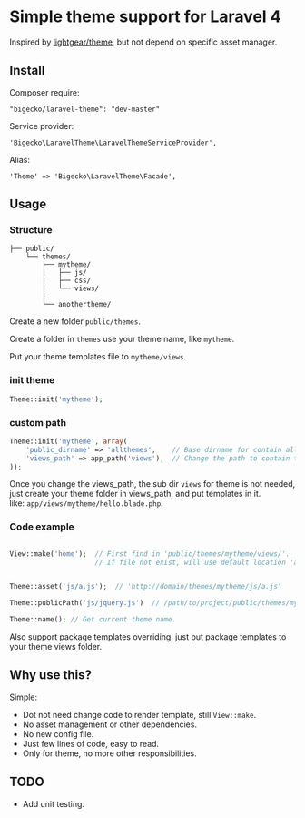 # Simple theme support for Laravel 4

Inspired by [lightgear/theme](https://github.com/lightgear/theme), but not depend on specific asset manager.

## Install

Composer require:

    "bigecko/laravel-theme": "dev-master"

Service provider:

    'Bigecko\LaravelTheme\LaravelThemeServiceProvider',

Alias:

    'Theme' => 'Bigecko\LaravelTheme\Facade',

## Usage

### Structure

```
├── public/
    └── themes/
        ├── mytheme/
        |   ├── js/
        |   ├── css/
        |   └── views/
        |
        └── anothertheme/

```

Create a new folder `public/themes`.

Create a folder in `themes` use your theme name, like `mytheme`.

Put your theme templates file to `mytheme/views`.

### init theme

```php
Theme::init('mytheme');
```

### custom path

```php
Theme::init('mytheme', array(
    'public_dirname' => 'allthemes',    // Base dirname for contain all themes, relative to public path.
    'views_path' => app_path('views'),  // Change the path to contain theme templates.
));
```

Once you change the views_path, the sub dir `views` for theme is not needed,  
just create your theme folder in views_path, and put templates in it.  
like: `app/views/mytheme/hello.blade.php`.


### Code example

```php

View::make('home');  // First find in 'public/themes/mytheme/views/'.
                     // If file not exist, will use default location 'app/views/'.


Theme::asset('js/a.js');  // 'http://domain/themes/mytheme/js/a.js'

Theme::publicPath('js/jquery.js')  // /path/to/project/public/themes/mytheme/js/jquery.js

Theme::name(); // Get current theme name.

```

Also support package templates overriding, just put package templates to your theme views folder.


## Why use this?

Simple:

  * Dot not need change code to render template, still `View::make`.
  * No asset management or other dependencies.
  * No new config file.
  * Just few lines of code, easy to read.
  * Only for theme, no more other responsibilities.

## TODO

  * Add unit testing.

